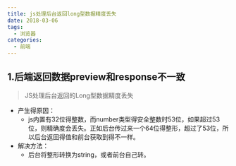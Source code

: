```yaml
---
title: js处理后台返回long型数据精度丢失
date: 2018-03-06
tags:
  - 浏览器
categories:
  - 前端
---
```


## 1.后端返回数据preview和response不一致

> JS处理后台返回的Long型数据精度丢失

- 产生得原因：
  * js内置有32位得整数，而number类型得安全整数时53位，如果超过53位，则精确度会丢失。正如后台传过来一个64位得整形，超过了53位，所以后台返回得值和前台获取到得不一样。
- 解决方法：
  * 后台将整形转换为string，或者前台自己转。